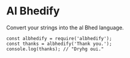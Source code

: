 # Al Bhedify

Convert your strings into the al Bhed language.

```
const albhedify = require('albhedify');
const thanks = albhedify('Thank you.');
console.log(thanks); // "Dryhg oui."
```

